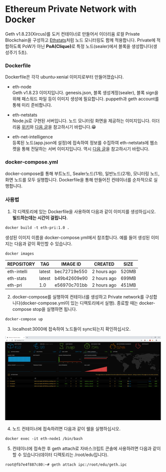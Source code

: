 # Ethereum Private Network with Docker

Geth v1.8.23(Xircus)를 도커 컨테이너로 만들어서 이더리움 로컬 Private Blockchain을 구성하고 [Ethstats](https://ethstats.net/)처럼 노드 모니터링도 함께 적용합니다. Private에 적합하도록 PoW가 아닌 <b>PoA(Clique)</b>로 특정 노드(sealer)에서 블록을 생성합니다(생성주기 5초).  


### Dockerfile

Dockerfile은 각각 ubuntu-xenial 이미지로부터 만들어졌습니다.

* eth-node  
Geth v1.8.23 이미지입니다. genesis.json, 블록 생성계정(sealer), 블록 sign을 위해 패스워드 파일 등이 이미지 생성에 필요합니다. puppeth과 geth account를 통해 미리 준비합니다.

* eth-netstats  
Node.js로 구현된 서버입니다. 노드 모니터링 화면을 제공하는 이미지입니다. 이더리움 [위키](https://github.com/ethereum/wiki/wiki/Network-Status)와 <a href="https://medium.com/@javahippie/building-a-local-ethereum-network-with-docker-and-geth-5b9326b85f37">다음 글</a>을 참고하시기 바랍니다.😁

* eth-net-intelligence  
등록된 노드(app.json에 설정)에 접속하여 정보를 수집하여 eth-netstats에 웹소켓을 통해 전달하는 서버 이미지입니다. 역시 <a href="https://medium.com/@javahippie/building-a-local-ethereum-network-with-docker-and-geth-5b9326b85f37">다음 글</a>을 참고하시기 바랍니다.

### docker-compose.yml

docker-compose를 통해 부트노드, Sealer노드(1개), 일반노드(2개), 모니터링 노드, 화면 노드를 모두 실행합니다. Dockerfile을 통해 만들어진 컨테이너를 순차적으로 실행합니다.

### 사용법

1) 각 디렉토리에 있는 Dockerfile을 사용하여 다음과 같이 이미지를 생성하십시오. <b>빌드하는데는 시간이 걸립니다.</b> 

```
docker build -t eth-pri:1.0 .
```

생성된 이미지 이름을 docker-compose.yml에서 참조합니다. 예를 들어 생성된 이미지는 다음과 같이 확인할 수 있습니다.

```
docker images
```

|REPOSITORY|TAG|IMAGE ID|CREATED|SIZE|
|---|---|---|---|---|
|eth-intelli|latest|bec72719e550|2 hours ago|520MB|
|eth-stats|latest|b49b42609e90|2 hours ago|699MB|
|eth-pri|1.0|e56970c701bb|2 hours ago|451MB|

2) docker-compose를 실행하여 컨테이너를 생성하고 Private network를 구성합니다(docker-compose.yml이 있는 디렉토리에서 실행). 종료할 때는 docker-compose stop을 실행하면 됩니다.

```
docker-compose up
```

3) localhost:3000에 접속하여 노드들이 sync되는지 확인하십시오.

<img src="https://github.com/boyd-dev/Ethereum-Private/blob/master/stats.PNG" width="720"/>

4) 노드 컨테이너에 접속하려면 다음과 같이 쉘을 실행하십시오.

```
docker exec -it eth-node1 /bin/bash
```

5) 컨테이너에 접속한 후 geth attach로 자바스크립트 콘솔에 사용하려면 다음과 같이 할 수 있습니다(데이터 디렉토리는 /root/edu입니다).

```
root@fb7e4f887c80:~# geth attach ipc:/root/edu/geth.ipc
```

 
